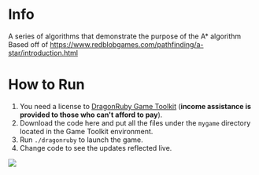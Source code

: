 # Info

A series of algorithms that demonstrate the purpose of the A* algorithm
Based off of https://www.redblobgames.com/pathfinding/a-star/introduction.html

# How to Run

1. You need a license to [DragonRuby Game Toolkit](http://dragonruby.org) (**income assistance is provided to those who can't afford to pay**).
2. Download the code here and put all the files under the `mygame` directory located in the Game Toolkit environment.
3. Run `./dragonruby` to launch the game.
4. Change code to see the updates reflected live.


![](gifs/Breadth_First_Search.gif)